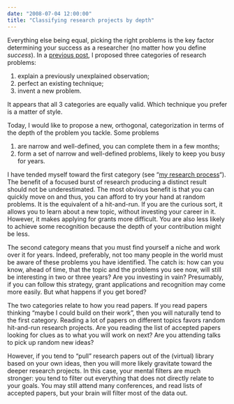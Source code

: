 ```yaml
---
date: "2008-07-04 12:00:00"
title: "Classifying research projects by depth"
---
```




Everything else being equal, picking the right problems is the key factor determining your success as a researcher (no matter how you define <em>success</em>). In a [previous post](/lemire/blog/2008/06/24/good-research-invent-new-problems-or-explain-mysteries/), I proposed three categories of research problems: 

1. explain a previously unexplained observation; 
1. perfect an existing technique; 
1. invent a new problem. 


It appears that all 3 categories are equally valid. Which technique you prefer is a matter of style.

Today, I would like to propose a new, orthogonal, categorization in terms of the depth of the problem you tackle. Some problems

1. are narrow and well-defined, you can complete them in a few months; 
1. form a set of narrow and well-defined problems, likely to keep you busy for years. 


I have tended myself toward the first category (see &ldquo;[my research process](/lemire/blog/2007/11/19/my-research-process/)&ldquo;). The benefit of a focused burst of research producing a distinct result should not be underestimated. The most obvious benefit is that you can quickly move on and thus, you can afford to try your hand at random problems. It is the equivalent of a hit-and-run. If you are the curious sort, it allows you to learn about a new topic, without investing your career in it. However, it makes applying for grants more difficult. You are also less likely to achieve some recognition because the depth of your contribution might be less.

The second category means that you must find yourself a niche and work over it for years. Indeed, preferably, not too many people in the world must be aware of these problems you have identified. The catch is: how can you know, ahead of time, that the topic and the problems you see now, will still be interesting in two or three years? Are you investing in vain? Presumably, if you can follow this strategy, grant applications and recognition may come more easily. But what happens if you get bored?

The two categories relate to how you read papers. If you read papers thinking &ldquo;maybe I could build on their work&rdquo;, then you will naturally tend to the first category. Reading a lot of papers on different topics favors random hit-and-run research projects. Are you reading the list of accepted papers looking for clues as to what you will work on next? Are you attending talks to pick up random new ideas?

However, if you tend to &ldquo;pull&rdquo; research papers out of the (virtual) library based on your own ideas, then you will more likely gravitate toward the deeper research projects. In this case, your mental filters are much stronger: you tend to filter out everything that does not directly relate to your goals. You may still attend many conferences, and read lists of accepted papers, but your brain will filter most of the data out. 

